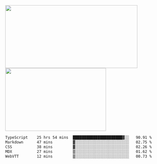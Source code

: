 <a href="https://github.com/anuraghazra/github-readme-stats">
  <img height=200 width=420 align="center" src="https://github-readme-stats.vercel.app/api?username=airRnot1106&hide_title=true&show_icons=true&rank_icon=github" />
</a>
<a href="https://github.com/anuraghazra/convoychat">
  <img height=200 width=320 align="center" src="https://github-readme-stats.vercel.app/api/top-langs/?username=airRnot1106&hide_title=true&layout=compact&hide=html,css" />
</a>

<!--START_SECTION:waka-->

```txt
TypeScript    25 hrs 54 mins  ██████████████████████▓░░   90.91 %
Markdown      47 mins         ▓░░░░░░░░░░░░░░░░░░░░░░░░   02.75 %
CSS           38 mins         ▓░░░░░░░░░░░░░░░░░░░░░░░░   02.26 %
MDX           27 mins         ▒░░░░░░░░░░░░░░░░░░░░░░░░   01.62 %
WebVTT        12 mins         ▒░░░░░░░░░░░░░░░░░░░░░░░░   00.73 %
```

<!--END_SECTION:waka-->
